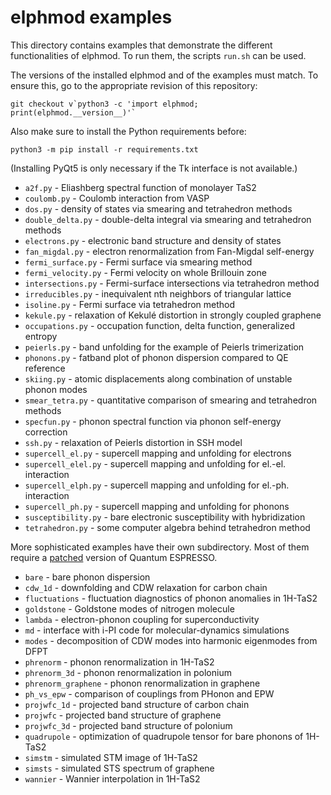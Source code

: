 # elphmod examples

This directory contains examples that demonstrate the different functionalities
of elphmod. To run them, the scripts `run.sh` can be used.

The versions of the installed elphmod and of the examples must match. To ensure
this, go to the appropriate revision of this repository:

    git checkout v`python3 -c 'import elphmod; print(elphmod.__version__)'`

Also make sure to install the Python requirements before:

    python3 -m pip install -r requirements.txt

(Installing PyQt5 is only necessary if the Tk interface is not available.)

* `a2f.py` - Eliashberg spectral function of monolayer TaS2
* `coulomb.py` - Coulomb interaction from VASP
* `dos.py` - density of states via smearing and tetrahedron methods
* `double_delta.py` - double-delta integral via smearing and tetrahedron methods
* `electrons.py` - electronic band structure and density of states
* `fan_migdal.py` - electron renormalization from Fan-Migdal self-energy
* `fermi_surface.py` - Fermi surface via smearing method
* `fermi_velocity.py` - Fermi velocity on whole Brillouin zone
* `intersections.py` - Fermi-surface intersections via tetrahedron method
* `irreducibles.py` - inequivalent nth neighbors of triangular lattice
* `isoline.py` - Fermi surface via tetrahedron method
* `kekule.py` - relaxation of Kekulé distortion in strongly coupled graphene
* `occupations.py` - occupation function, delta function, generalized entropy
* `peierls.py` - band unfolding for the example of Peierls trimerization
* `phonons.py` - fatband plot of phonon dispersion compared to QE reference
* `skiing.py` - atomic displacements along combination of unstable phonon modes
* `smear_tetra.py` - quantitative comparison of smearing and tetrahedron methods
* `specfun.py` - phonon spectral function via phonon self-energy correction
* `ssh.py` - relaxation of Peierls distortion in SSH model
* `supercell_el.py` - supercell mapping and unfolding for electrons
* `supercell_elel.py` - supercell mapping and unfolding for el.-el. interaction
* `supercell_elph.py` - supercell mapping and unfolding for el.-ph. interaction
* `supercell_ph.py` - supercell mapping and unfolding for phonons
* `susceptibility.py` - bare electronic susceptibility with hybridization
* `tetrahedron.py` - some computer algebra behind tetrahedron method

More sophisticated examples have their own subdirectory. Most of them require a
[patched](../patches) version of Quantum ESPRESSO.

* `bare` - bare phonon dispersion
* `cdw_1d` - downfolding and CDW relaxation for carbon chain
* `fluctuations` - fluctuation diagnostics of phonon anomalies in 1H-TaS2
* `goldstone` - Goldstone modes of nitrogen molecule
* `lambda` - electron-phonon coupling for superconductivity
* `md` - interface with i-PI code for molecular-dynamics simulations
* `modes` - decomposition of CDW modes into harmonic eigenmodes from DFPT
* `phrenorm` - phonon renormalization in 1H-TaS2
* `phrenorm_3d` - phonon renormalization in polonium
* `phrenorm_graphene` - phonon renormalization in graphene
* `ph_vs_epw` - comparison of couplings from PHonon and EPW
* `projwfc_1d` - projected band structure of carbon chain
* `projwfc` - projected band structure of graphene
* `projwfc_3d` - projected band structure of polonium
* `quadrupole` - optimization of quadrupole tensor for bare phonons of 1H-TaS2
* `simstm` - simulated STM image of 1H-TaS2
* `simsts` - simulated STS spectrum of graphene
* `wannier` - Wannier interpolation in 1H-TaS2
